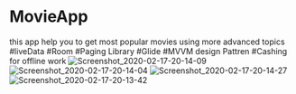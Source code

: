 # MovieApp
this app help you to get most popular movies using more advanced topics 
#liveData
#Room
#Paging Library
#Glide
#MVVM design Pattren
#Cashing for offline work
![Screenshot_2020-02-17-20-14-09](https://user-images.githubusercontent.com/23376093/74884102-15337c80-537b-11ea-9ab8-fd575c05a1e9.png)
![Screenshot_2020-02-17-20-14-04](https://user-images.githubusercontent.com/23376093/74884120-1f557b00-537b-11ea-9a67-4fca9a0d6ede.png)
![Screenshot_2020-02-17-20-14-27](https://user-images.githubusercontent.com/23376093/74884123-211f3e80-537b-11ea-8aa3-d1be0f2e320e.png)
![Screenshot_2020-02-17-20-13-42](https://user-images.githubusercontent.com/23376093/74884127-22506b80-537b-11ea-95ce-9166247f33a4.png)

